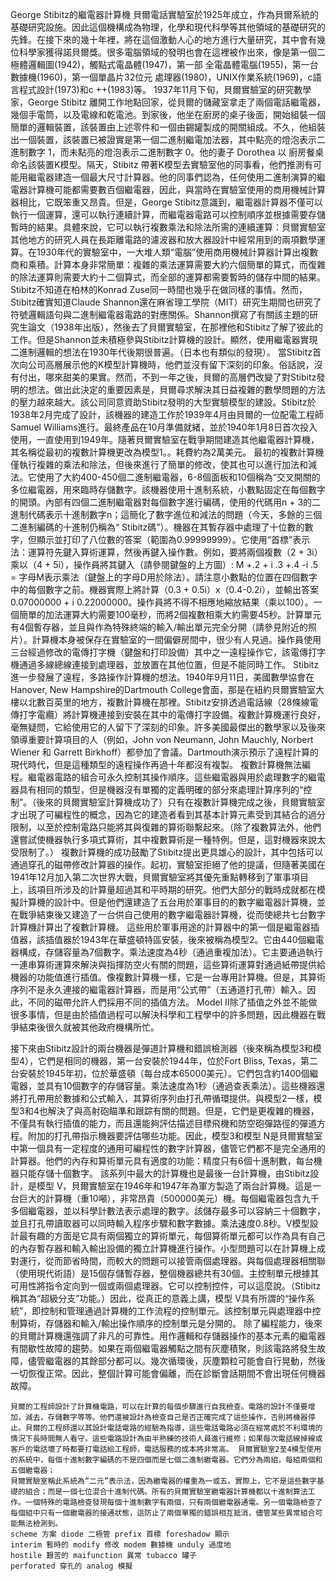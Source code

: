 George Stibitz的繼電器計算機
    貝爾電話實驗室於1925年成立，作為貝爾系統的基礎研究設施。因此這個機構成為物理，化學和現代科學等其他領域的基礎研究的先鋒。在接下來的幾十年裡，將在這個激動人心的地方進行大量研究，其中會有幾位科學家獲得諾貝爾獎。很多電腦領域的發明也會在這裡被作出來，像是第一個二極體邏輯圖(1942)，觸點式電晶體(1947)，第一部 全電晶體電腦(1955)，第一台 數據機(1960)，第一個單晶片32位元 處理器(1980)，UNIX作業系統(1969)，c語言程式設計(1973)和c ++(1983)等。
    1937年11月下旬，貝爾實驗室的研究數學家，George Stibitz 離開工作地點回家，從貝爾的儲藏室拿走了兩個電話繼電器，幾個手電筒，以及電線和乾電池。到家後，他坐在廚房的桌子後面，開始組裝一個簡單的邏輯裝置，該裝置由上述零件和一個由錫罐製成的開關組成。不久，他組裝出一個裝置，該裝置已被證實是第一個二進制繼電加法器，其中點亮的燈泡表示二進制數字 1，而未點亮的燈泡表示二進制數字 0。他的妻子 Dorothea 以 廚房餐桌 命名該裝置K模型。隔天，Stibitz 帶著K模型去實驗室他的同事看，他們推測有可能用繼電器建造一個最大尺寸計算器。他的同事們認為，任何使用二進制演算的繼電器計算機可能都需要數百個繼電器，因此，與當時在實驗室使用的商用機械計算器相比，它既笨重又昂貴。但是，George Stibitz意識到，繼電器計算器不僅可以執行一個運算，還可以執行連續計算，而繼電器電路可以控制順序並根據需要存儲暫時的結果。具體來說，它可以執行複數乘法和除法所需的連續運算：貝爾實驗室其他地方的研究人員在長距離電路的濾波器和放大器設計中經常用到的兩項數學運算。在1930年代的實驗室中，一大堆人類“電腦”使用商用機械計算器計算出複數商和乘積。計算本身非常簡單：複雜的乘法運算需要大約六個簡單的算式，而復雜的除法運算則需要大約十二個算式，而全部的運算都需要暫時的儲存中間的結果。
    Stibitz不知道在柏林的Konrad Zuse同一時間也幾乎在做同樣的事情。然而，Stibitz確實知道Claude Shannon還在麻省理工學院（MIT）研究生期間也研究了符號邏輯語句與二進制繼電器電路的對應關係。Shannon撰寫了有關該主題的研究生論文（1938年出版），然後去了貝爾實驗室，在那裡他和Stibitz了解了彼此的工作。但是Shannon並未積極參與Stibitz計算機的設計。顯然，使用繼電器實現二進制邏輯的想法在1930年代後期很普遍。（日本也有類似的發現）。
    當Stibitz首次向公司高層展示他的K模型計算機時，他們並沒有留下深刻的印象。俗話說，沒有付出，哪來甜美的果實。然而，不到一年之後，貝爾的高層們改變了對Stibitz發明的想法。做出此決定的重要因素是，貝爾尋求解決其日益複雜的數學問題的方法的壓力越來越大。該公司同意資助Stibitz發明的大型實驗模型的建設。Stibitz於1938年2月完成了設計，該機器的建造工作於1939年4月由貝爾的一位配電工程師Samuel Williams進行。最終產品在10月準備就緒，並於1940年1月8日首次投入使用，一直使用到1949年。隨著貝爾實驗室在戰爭期間建造其他繼電器計算機，其名稱從最初的複數計算機更改為模型1。。耗費約為2萬美元。
   最初的複數計算機僅執行複雜的乘法和除法，但後來進行了簡單的修改，使其也可以進行加法和減法。它使用了大約400-450個二進制繼電器，6-8個面板和10個稱為“交叉開關的多位繼電器，用來臨時存儲數字。該機器使用十進制系統，小數點固定在每個數字的開頭。內部有四個二進制繼電器對每個數字進行編碼，使用的代碼用n + 3的二進制代碼表示十進制數字n；這簡化了數字進位和減法的問題（今天，多餘的三個二進制編碼的十進制仍稱為“ Stibitz碼”）。機器在其暫存器中處理了十位數的數字，但顯示並打印了八位數的答案（範圍為0.99999999）。它使用“首標”表示法：運算符先鍵入算術運算，然後再鍵入操作數。例如，要將兩個複數（2 + 3i）乘以（4 + 5i），操作員將其鍵入（請參閱鍵盤的上方圖）: M +.2 + i .3 +.4 -i .5 =
字母M表示乘法（鍵盤上的字母D用於除法）。請注意小數點的位置在四個數字中的每個數字之前。機器實際上將計算（0.3 + 0.5i）x（0.4-0.2i），並輸出答案0.07000000 + i 0.22000000。操作員將不得不相應地縮放結果（乘以100）。一個簡單的加法運算大約需要100毫秒，而將2個複數相乘大約需要45秒。計算單元有4個暫存器，並且與作為特殊終端的輸入/輸出單元完全分開（請參見附近的照片）。計算機本身被保存在實驗室的一間偏僻房間中，很少有人見過。操作員使用三台經過修改的電傳打字機（鍵盤和打印設備）其中之一遠程操作它，該電傳打字機通過多線總線連接到處理器，並放置在其他位置，但是不能同時工作。
   Stibitz進一步發展了遠程，多路操作計算機的想法。1940年9月11日，美國數學協會在Hanover, New Hampshire的Dartmouth College會面，那是在紐約貝爾實驗室大樓以北數百英里的地方，複數計算機在那裡。Stibitz安排透過電話線（28條線電傳打字電纜）將計算機連接到安裝在其中的電傳打字設備。複數計算機運行良好，毫無疑問，它給使用它的人留下了深刻的印象。許多美國最傑出的數學家以及後來領導重要計算項目的人（例如，John von Neumann, John Mauchly, Norbert Wiener 和 Garrett Birkhoff）都參加了會議。Dartmouth演示預示了遠程計算的現代時代，但是這種類型的遠程操作再過十年都沒有複製。
    複數計算機無法編程。繼電器電路的組合可永久控制其操作順序。這些繼電器與用於處理數字的繼電器具有相同的類型，但是機器沒有單獨的定義明確的部分來處理計算序列的“控制”。（後來的貝爾實驗室計算機成功了）只有在複數計算機完成之後，貝爾實驗室才出現了可編程性的概念，因為它的建造者看到其基本計算元素受到其結合的過分限制，以至於控制電路只能將其與復雜的算術聯繫起來。（除了複數算法外，他們還嘗試使機器執行多項式算術，其中複數算術是一種特例。但是，這對機器來說太受限制了。）
複數計算機的成功鼓勵了Stibitz提出更具雄心的設計，其中包括可以通過穿孔的磁帶修改計算器的操作。起初，實驗室拒絕了他的提議，但隨著美國在1941年12月加入第二次世界大戰，貝爾實驗室將其優先重點轉移到了軍事項目上，該項目所涉及的計算量超過其和平時期的研究。他們大部分的戰時成就都在模擬計算機的設計中。但是他們還建造了五台用於軍事目的的數字繼電器計算機，並在戰爭結束後又建造了一台供自己使用的數字繼電器計算機，從而使總共七台數字計算機計算出了複數計算機。
這些用於軍事用途的計算器中的第一個是繼電器插值器，該插值器於1943年在華盛頓特區安裝，後來被稱為模型2。它由440個繼電器構成，存儲容量為7個數字。乘法速度為4秒（通過重複加法）。它主要通過執行一連串算術運算來解決與指揮防空火有關的問題，這些算術運算對通過紙帶提供給機器的功能值進行插值。像複數計算機一樣，它是一台專用計算機。但是，其算術序列不是永久連接的繼電器計算器，而是用“公式帶”（五通道打孔帶）輸入。因此，不同的磁帶允許人們採用不同的插值方法。 Model II除了插值之外並不能做很多事情，但是由於插值過程可以解決科學和工程學中的許多問題，因此機器在戰爭結束後很久就被其他政府機構所忙。

   接下來由Stibitz設計的兩台機器是彈道計算機和錯誤檢測器（後來稱為模型3和模型4），它們是相同的機器，第一台安裝於1944年，位於Fort Bliss, Texas，第二台安裝於1945年初，位於華盛頓（每台成本65000美元）。它們包含約1400個繼電器，並具有10個數字的存儲容量。乘法速度為1秒（通過查表乘法）。這些機器還將打孔帶用於數據和公式輸入，其算術序列由打孔帶循環提供。與模型2一樣，模型3和4也解決了與高射砲瞄準和跟踪有關的問題。但是，它們是更複雜的機器，不僅具有執行插值的能力，而且還能夠評估描述目標飛機和防空砲彈路徑的彈道方程。附加的打孔帶指示機器要評估哪些功能。因此，模型3和模型 N是貝爾實驗室中第一個具有一定程度的通用可編程性的數字計算器，儘管它們都不是完全通用的計算器。他們的內存和算術單元具有適度的功能：精度只有6個十進制數，每台機器只能存儲十個數字。
該系列中最大的計算機也是最後一台計算機，由Stibitz設計，是模型 V，貝爾實驗室在1946年和1947年為軍方製造了兩台計算機。這是一台巨大的計算機（重10噸），非常昂貴（500000美元）機。每個繼電器包含九千多個繼電器，並以科學計數法表示處理的數字。該儲存最多可以容納三十個數字，並且打孔帶讀取器可以同時輸入程序步驟和數字數據。乘法速度0.8秒。V模型設計最有趣的方面是它具有兩個獨立的算術單元，每個算術單元都可以作為具有自己的內存暫存器和輸入輸出設備的獨立計算機進行操作。小型問題可以在計算機上成對運行，從而節省時間，而較大的問題可以接管兩個處理器。與每個處理器相關聯（使用現代術語）是15個存儲暫存器，整個機器總共有30個。主控制單元根據其可用性將指令定向到一個或兩個處理器。它可以控制控件，可以這麼說。（Stibitz稱其為“超級分支”功能。）因此，從真正的意義上講，模型 V具有所謂的“操作系統”，即控制和管理通過計算機的工作流程的控制單元。該控制單元與處理器中控制算術，存儲器和輸入/輸出操作順序的控制單元是分開的。
    除了編程能力，後來的貝爾計算機還強調了非凡的可靠性。用作邏輯和存儲器操作的基本元素的繼電器有間歇性故障的趨勢。如果在兩個繼電器觸點之間有灰塵積聚，則該電路將發生故障，儘管繼電器的其餘部分都可以。幾次循環後，灰塵顆粒可能會自行晃動，然後一切恢復正常。因此，整個計算可能會偏離，而在診斷會話期間不會出現任何機器故障。
   
    貝爾的工程師設計了計算機電路，可以在計算的每個步驟進行自我檢查。電路的設計不僅要增加，減去，存儲數字等等。他們還被設計為檢查自己是否正確完成了這些操作，否則將機器停止。貝爾的工程師還以其設計電話電路的經驗為指導，這些電話電路必須在經常處於不利環境的情況下長時間無人看守。這些電路設計為由半熟練的技術人員進行維修；如果每次電話線掉線或客戶的電話壞了時都要打電話給工程師，電話服務的成本將非常高。 貝爾實驗室2至4模型使用的系統中，每個十進制數字編碼的不是四個而是七個二進制繼電器。它們分為兩組，每組兩個和五個繼電器；
    貝爾實驗室稱此系統為“二元”表示法，因為繼電器的權重為一或五。實際上，它不是這些數字基礎的組合；而是一個七位混合十進制代碼。所有的貝爾實驗室繼電器計算機都以十進制算法工作。一個特殊的電路檢查發現每個十進制數字有兩個，只有兩個繼電器通電。另一個電路檢查了每個組中只有一個繼電器的接通狀態，這防止了兩個單獨的錯誤相互抵消，儘管某些異常組合可能無法檢測到。
    scheme 方案 diode 二極管 prefix 首標 foreshadow 顯示 
    interim 暫時的 modify 修改 modem 數據機 unduly 過度地 
    hostile 艱苦的 maifunction 異常 tubacco 罐子
    perforated 穿孔的 analog 模擬
    

